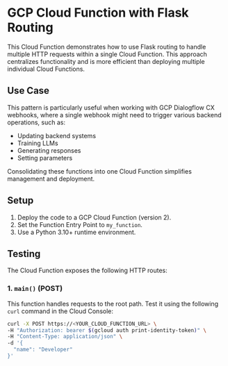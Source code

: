 # GCP Cloud Function with Flask Routing

This Cloud Function demonstrates how to use Flask routing to handle multiple HTTP requests within a single Cloud Function. This approach centralizes functionality and is more efficient than deploying multiple individual Cloud Functions.

## Use Case

This pattern is particularly useful when working with GCP Dialogflow CX webhooks, where a single webhook might need to trigger various backend operations, such as:

* Updating backend systems
* Training LLMs
* Generating responses
* Setting parameters

Consolidating these functions into one Cloud Function simplifies management and deployment.

## Setup

1. Deploy the code to a GCP Cloud Function (version 2).
2. Set the Function Entry Point to `my_function`.
3. Use a Python 3.10+ runtime environment.

## Testing

The Cloud Function exposes the following HTTP routes:

### 1. `main()` (POST)

This function handles requests to the root path.  Test it using the following `curl` command in the Cloud Console:

```bash
curl -X POST https://<YOUR_CLOUD_FUNCTION_URL> \
-H "Authorization: bearer $(gcloud auth print-identity-token)" \
-H "Content-Type: application/json" \
-d '{
  "name": "Developer"
}'
